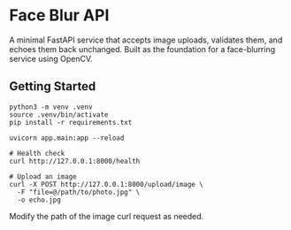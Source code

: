 # Face Blur API

A minimal FastAPI service that accepts image uploads, validates them, and echoes them back unchanged.
Built as the foundation for a face-blurring service using OpenCV.

## Getting Started

```
python3 -m venv .venv
source .venv/bin/activate
pip install -r requirements.txt
```

```
uvicorn app.main:app --reload
```

```
# Health check
curl http://127.0.0.1:8000/health

# Upload an image
curl -X POST http://127.0.0.1:8000/upload/image \
  -F "file=@/path/to/photo.jpg" \
  -o echo.jpg
```

Modify the path of the image curl request as needed.